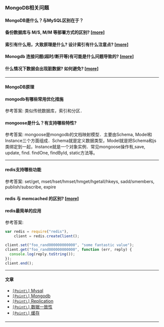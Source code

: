 ### MongoDB相关问题

#### MongoDB是什么？与MySQL区别在于？

#### 备份数据库与 M/S, M/M 等部署方式的区别? [[more\]](https://github.com/ElemeFE/node-interview/blob/master/sections/zh-cn/storage.md#replication)

#### 索引有什么用，大致原理是什么? 设计索引有什么注意点? [[more\]](https://github.com/ElemeFE/node-interview/blob/master/sections/zh-cn/storage.md#%E7%B4%A2%E5%BC%95)

#### Monogdb 连接问题(超时/断开等)有可能是什么问题导致的? [[more\]](https://github.com/ElemeFE/node-interview/blob/master/sections/zh-cn/storage.md#Mongodb)

#### 什么情况下数据会出现脏数据? 如何避免? [[more\]](https://github.com/ElemeFE/node-interview/blob/master/sections/zh-cn/storage.md#%E6%95%B0%E6%8D%AE%E4%B8%80%E8%87%B4%E6%80%A7)

#### 

---

#### MongoDB原理



#### mongodb有哪些常用优化措施

参考答案: 类似传统数据库，索引和分区．

#### mongoose是什么？有支持哪些特性?

参考答案: mongoose是mongodb的文档映射模型．主要由Schema, Model和Instance三个方面组成．Schema就是定义数据类型，Model就是把Schema和js类绑定到一起，Instance就是一个对象实例．常见mongoose操作有,save, update, find. findOne, findById, static方法等。



---

#### redis支持哪些功能

参考答案: set/get, mset/hset/hmset/hmget/hgetall/hkeys, sadd/smembers, publish/subscribe, expire

#### redis 与 memcached 的区别? [[more\]](https://github.com/ElemeFE/node-interview/blob/master/sections/zh-cn/storage.md#%E7%BC%93%E5%AD%98)

#### redis最简单的应用

参考答案:

```javascript
var redis = require("redis"),
    client = redis.createClient();

client.set("foo_rand000000000000", "some fantastic value");
client.get("foo_rand000000000000", function (err, reply) {
  console.log(reply.toString());
});
client.end();
```

---

#### 文章

- [`[Point\]` Mysql](https://github.com/ElemeFE/node-interview/blob/master/sections/zh-cn/storage.md#mysql)
- [`[Point\]` Mongodb](https://github.com/ElemeFE/node-interview/blob/master/sections/zh-cn/storage.md#mongodb)
- [`[Point\]` Replication](https://github.com/ElemeFE/node-interview/blob/master/sections/zh-cn/storage.md#replication)
- [`[Point\]` 数据一致性](https://github.com/ElemeFE/node-interview/blob/master/sections/zh-cn/storage.md#%E6%95%B0%E6%8D%AE%E4%B8%80%E8%87%B4%E6%80%A7)
- [`[Point\]` 缓存](https://github.com/ElemeFE/node-interview/blob/master/sections/zh-cn/storage.md#%E7%BC%93%E5%AD%98)

#### 

---

